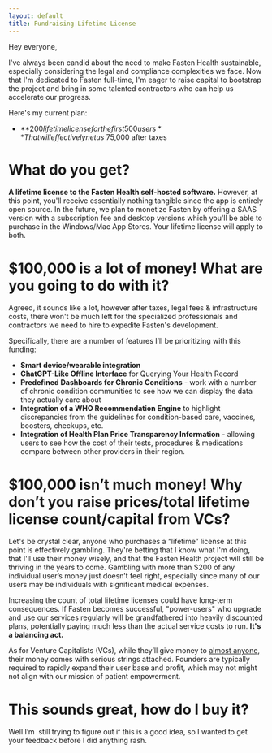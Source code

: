 ```yaml
---
layout: default
title: Fundraising Lifetime License
---
```


Hey everyone, 

I've always been candid about the need to make Fasten Health sustainable, especially considering the legal and compliance complexities we face. Now that I'm dedicated to Fasten full-time, I'm eager to raise capital to bootstrap the project and bring in some talented contractors who can help us accelerate our progress.

Here's my current plan:

- **$200 lifetime license for the first 500 users** 
  That will effectively net us ~$75,000 after taxes  

# What do you get? 

**A lifetime license to the Fasten Health self-hosted software.** However, at this point, you'll receive essentially nothing tangible since the app is entirely open source. In the future, we plan to monetize Fasten by offering a SAAS version with a subscription fee and desktop versions which you'll be able to purchase in the Windows/Mac App Stores. Your lifetime license will apply to both. 


# $100,000 is a lot of money! What are you going to do with it? 

Agreed, it sounds like a lot, however after taxes, legal fees & infrastructure costs, there won't be much left for the specialized professionals and contractors we need to hire to expedite Fasten's development. 


Specifically, there are a number of features I’ll be prioritizing with this funding: 

- **Smart device/wearable integration**
- **ChatGPT-Like Offline Interface** for Querying Your Health Record
- **Predefined Dashboards for Chronic Conditions** - work with a number of chronic condition communities to see how we can display the data they actually care about
- **Integration of a WHO Recommendation Engine** to highlight discrepancies from the guidelines for condition-based care, vaccines, boosters, checkups, etc. 
- **Integration of Health Plan Price Transparency Information** - allowing users to see how the cost of their tests, procedures & medications compare between other providers in their region. 
  
# $100,000 isn’t much money! Why don’t you raise prices/total lifetime license count/capital from VCs?

Let's be crystal clear, anyone who purchases a “lifetime” license at this point is effectively gambling. They're betting that I know what I'm doing, that I'll use their money wisely, and that the Fasten Health project will still be thriving in the years to come. Gambling with more than $200 of any individual user’s money just doesn’t feel right, especially since many of our users may be individuals with significant medical expenses.
 
Increasing the count of total lifetime licenses could have long-term consequences. If Fasten becomes successful, "power-users" who upgrade and use our services regularly will be grandfathered into heavily discounted plans, potentially paying much less than the actual service costs to run. **It's a balancing act.**

As for Venture Capitalists (VCs), while they’ll give money to [almost anyone](https://techcrunch.com/2014/07/18/yo-raises-1-5m-in-funding-at-a-10m-valuation-investors-include-betaworks-and-pete-cashmore), their money comes with serious strings attached. Founders are typically required to rapidly expand their user base and profit, which may not might not align with our mission of patient empowerment. 

# This sounds great, how do I buy it?  

Well I’m  still trying to figure out if this is a good idea, so I wanted to get your feedback before I did anything rash.